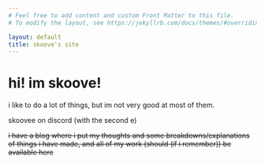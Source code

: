 ```yaml
---
# Feel free to add content and custom Front Matter to this file.
# To modify the layout, see https://jekyllrb.com/docs/themes/#overriding-theme-defaults

layout: default
title: skoove's site
---
```

# hi! im skoove!
i like to do a lot of things, but im not very good at most of them.

skoovee on discord (with the second e)

~~i have a blog where i put my thoughts and some breakdowns/explanations of things i have made, and all of my work (should (if i remember)) be available here~~
